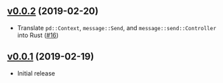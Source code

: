 ## [v0.0.2] (2019-02-20)

- Translate `pd::Context`, `message::Send`, and `message::send::Controller`
  into Rust ([#16])

## [v0.0.1] (2019-02-19)

- Initial release

[v0.0.2]: https://github.com/NeoBirth/PureZen/pull/17
[#16]: https://github.com/NeoBirth/PureZen/pull/16
[v0.0.1]: https://github.com/NeoBirth/PureZen/pull/14
